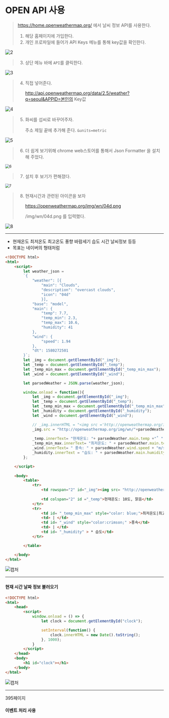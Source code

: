 # OPEN API 사용

> https://home.openweathermap.org/ 에서 날씨 정보 API를 사용한다.
>
> 1. 해당 홈페이지에 가입한다.
> 2. 개인 프로파일에 들어가 API Keys 메뉴를 통해 key값을 확인한다.

![2](https://user-images.githubusercontent.com/34231229/73328090-dfc7d180-429b-11ea-8639-02818b3922aa.JPG)

> 3. 상단 메뉴 바에 `API`를 클릭한다.

![3](https://user-images.githubusercontent.com/34231229/73328157-0d147f80-429c-11ea-8484-d8f2e6bb8287.JPG)

> 4. 직접 넣어준다.
>
>    http://api.openweathermap.org/data/2.5/weather?q=seoul&APPID=본인의 Key값

![4](https://user-images.githubusercontent.com/34231229/73328258-6da3bc80-429c-11ea-81bd-62abaf7b8811.JPG)

> 5. 화씨를 섭씨로 바꾸어주자.
>
>    주소 제일 끝에 추가해 준다. `&units=metric`

![5](https://user-images.githubusercontent.com/34231229/73328331-b78ca280-429c-11ea-94f5-acf9181aba9a.JPG)

> 6. 더 쉽게 보기위해 chrome web스토어를 통해서 Json Formatter 을 설치해 주었다.

<img src="https://user-images.githubusercontent.com/34231229/73328386-e0ad3300-429c-11ea-8385-8c26dfcec887.JPG" alt="6" style="zoom:80%;" />

> 7. 설치 후 보기가 편해졌다.

<img src="https://user-images.githubusercontent.com/34231229/73328418-09cdc380-429d-11ea-8b25-72bc88c71fbd.JPG" alt="7" style="zoom:80%;" />

> 8. 현재시간과 관련된 아이콘을 보자
>
>    https://openweathermap.org/img/wn/04d.png
>
>    /img/wn/04d.png 를 입력했다.

![8](https://user-images.githubusercontent.com/34231229/73328484-4699ba80-429d-11ea-8c87-5eae22238364.JPG)





---



- 현재온도 최저온도 최고온도 풍향 바람세기 습도 시간 날씨정보 등등
- 목표는 네이버의 형태처럼



```html
<!DOCTYPE html>
<html>
    <script>
        let weather_json = 
        `{ 
            "weather": [{
                "main": "Clouds",
                "description": "overcast clouds",
                "icon": "04d"
                }],
            "base": "model",
            "main": {
                "temp": 7.7,
                "temp_min": 2.3,
                "temp_max": 10.6,
                "humidity": 41
            },
            "wind": {
                "speed": 1.94
            },
            "dt": 1580272501
        }`; 
        let _img = document.getElementById("_img");
        let _temp = document.getElementById("_temp");
        let _temp_min_max = document.getElementById("_temp_min_max");
        let _wind = document.getElementById("_wind");

        let parsedWeather = JSON.parse(weather_json);

        window.onload = function(){
            let _img = document.getElementById("_img");
            let _temp = document.getElementById("_temp");
            let _temp_min_max = document.getElementById("_temp_min_max");
			let _humidity = document.getElementById("_humidity");
            let _wind = document.getElementById("_wind");

            // _img.innerHTML = "<img src ='http://openweathermap.org/img/wn/"+parsedWeather.weather[0].icon+"@2x.png'>";
            _img.src = "http://openweathermap.org/img/wn/"+parsedWeather.weather[0].icon+"@2x.png";
            
            _temp.innerText= "현재온도: "+ parsedWeather.main.temp +"˚ " + parsedWeather.weather[0].main;
            _temp_min_max.innerText= "최저온도: " + parsedWeather.main.temp_min + "˚ | " + "최고온도: " + parsedWeather.main.temp_max + "˚";
            _wind.innerText= " 풍속: " + parsedWeather.wind.speed + "m/s";
			_humidity.innerText = "습도: " + parsedWeather.main.humidity + "%";
        };

    </script>
    
    <body>
        <table>
            <tr>
                <td rowspan="2" id="_img"><img src= "http://openweathermap.org/img/wn/04d@2x.png"> </td>
				
				<td colspan="2" id ="_temp">현재온도: 10도, 맑음</td>
            </tr>
            <tr>
                <td id= "_temp_min_max" style="color: blue;">최저온도|최고온도</td>
				<td> | </td>
				<td id= "_wind" style="color:crimson;" >풍속</td>
				<td> | </td>
				<td id= "_humidity" > * 습도</td>
            </tr>

        </table>

    </body>
</html>
```

![캡처](https://user-images.githubusercontent.com/34231229/73332893-7f409080-42ab-11ea-91fb-f85cee04e1c3.JPG)

---



#### 현재 시간 날짜 정보 불러오기

```html
<!DOCTYPE html>
<html>
	<head>
		<script>
            window.onload = () => {
                let clock = document.getElementById("clock");

                setInterval(function() {
                    clock.innerHTML = new Date().toString();
                }, 1000);
            }
        </script>
	</head>
	<body>
        <h1 id="clock"></h1>
	</body>
</html>
```

![캡처](https://user-images.githubusercontent.com/34231229/73333121-27565980-42ac-11ea-9e5b-65499443ca07.JPG)

---

395페이지

#### 이벤트 처리 사용


